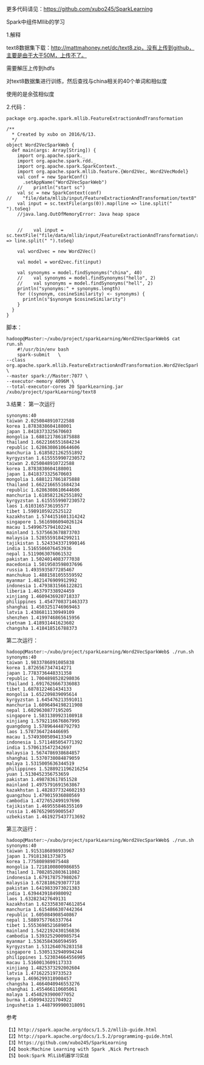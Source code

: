 
更多代码请见：https://github.com/xubo245/SparkLearning

Spark中组件Mllib的学习

1.解释

text8数据集下载：http://mattmahoney.net/dc/text8.zip，没有上传到github，主要是由于大于50M，上传不了。

需要解压上传到hdfs

对text8数据集进行训练，然后查找与china相关的40个单词和相似度

使用的是余弦相似度


2.代码：
	
	package org.apache.spark.mllib.FeatureExtractionAndTransformation
	
	/**
	  * Created by xubo on 2016/6/13.
	  */
	object Word2VecSparkWeb {
	  def main(args: Array[String]) {
	    import org.apache.spark._
	    import org.apache.spark.rdd._
	    import org.apache.spark.SparkContext._
	    import org.apache.spark.mllib.feature.{Word2Vec, Word2VecModel}
	    val conf = new SparkConf()
	      .setAppName("Word2VecSparkWeb")
	    //    println("start sc")
	    val sc = new SparkContext(conf)
	//    "file/data/mllib/input/FeatureExtractionAndTransformation/text8"
	    val input = sc.textFile(args(0)).map(line => line.split(" ").toSeq)
	    //java.lang.OutOfMemoryError: Java heap space
	
	
	    //    val input = sc.textFile("file/data/mllib/input/FeatureExtractionAndTransformation/a.txt").map(line => line.split(" ").toSeq)
	
	    val word2vec = new Word2Vec()
	
	    val model = word2vec.fit(input)
	
	    val synonyms = model.findSynonyms("china", 40)
	    //    val synonyms = model.findSynonyms("hello", 2)
	    //    val synonyms = model.findSynonyms("hell", 2)
	    println("synonyms:" + synonyms.length)
	    for ((synonym, cosineSimilarity) <- synonyms) {
	      println(s"$synonym $cosineSimilarity")
	    }
	  }
	}

脚本：

	hadoop@Master:~/xubo/project/sparkLearning/Word2VecSparkWeb$ cat run.sh 
	    #!/usr/bin/env bash  
	    spark-submit   \
	--class  org.apache.spark.mllib.FeatureExtractionAndTransformation.Word2VecSparkWeb \
	--master spark://Master:7077 \
	--executor-memory 4096M \
	--total-executor-cores 20 SparkLearning.jar /xubo/project/sparkLearning/text8



3.结果：
第一次运行

	synonyms:40
	taiwan 2.0250848910722588
	korea 1.8783838604188001
	japan 1.8418373325670603
	mongolia 1.6881217861875888
	thailand 1.6622166551684234
	republic 1.6286308610644606
	manchuria 1.6185821262551892
	kyrgyzstan 1.6155559907230572
	taiwan 2.0250848910722588
	korea 1.8783838604188001
	japan 1.8418373325670603
	mongolia 1.6881217861875888
	thailand 1.6622166551684234
	republic 1.6286308610644606
	manchuria 1.6185821262551892
	kyrgyzstan 1.6155559907230572
	laos 1.6103165736195577
	tibet 1.5989105922525122
	kazakhstan 1.5744151601314242
	singapore 1.5616986094026124
	macau 1.5499675794102241
	mainland 1.5375663678873703
	malaysia 1.5285559184299211
	tajikistan 1.5243343371990146
	india 1.5165506076453936
	nepal 1.5119063076061532
	pakistan 1.5024014083777038
	macedonia 1.5019503598037696
	russia 1.4935935877285467
	manchukuo 1.4881581055559592
	myanmar 1.4821476909912992
	indonesia 1.4793831566122821
	liberia 1.463797338924459
	xinjiang 1.4609436920718337
	philippines 1.4547708371463373
	shanghai 1.4503251746969463
	latvia 1.4386811130949109
	shenzhen 1.4199746865615956
	vietnam 1.418931441623602
	changsha 1.418418516788373

第二次运行：

	hadoop@Master:~/xubo/project/sparkLearning/Word2VecSparkWeb$ ./run.sh
	synonyms:40
	taiwan 1.9833786891085838
	korea 1.8726567347414271
	japan 1.7783736448331358
	republic 1.7004898528298036
	thailand 1.6917626667336083
	tibet 1.6878122461434133
	mongolia 1.652209839095614
	kyrgyzstan 1.645476213591011
	manchuria 1.6096494198211908
	nepal 1.6029630877195205
	singapore 1.5831389923108918
	xinjiang 1.5792116676867995
	guangdong 1.578964448792793
	laos 1.5787364724446695
	macau 1.5749300509413349
	indonesia 1.5711485054771392
	india 1.5706135472342697
	malaysia 1.5674786938684857
	shanghai 1.5370738084879059
	malaya 1.5315005636344519
	philippines 1.5288921196216254
	yuan 1.5130452356753659
	pakistan 1.498783617851528
	mainland 1.4975791691563867
	kazakhstan 1.4828377324602193
	guangzhou 1.479015936080569
	cambodia 1.4727652499197696
	tajikistan 1.469555846355169
	russia 1.4676529059005547
	uzbekistan 1.4619275437713692
	
第三次运行：
	
	hadoop@Master:~/xubo/project/sparkLearning/Word2VecSparkWeb$ ./run.sh
	synonyms:40
	taiwan 1.9153186898933967
	japan 1.79181381373875
	korea 1.775808989075448
	mongolia 1.7218100800986855
	thailand 1.7082852803611082
	indonesia 1.679178757980267
	malaysia 1.6728186293077718
	pakistan 1.6419833973021383
	india 1.6394439184980092
	laos 1.632823427649131
	kazakhstan 1.6233583074612854
	manchuria 1.6154866307442364
	republic 1.605084908540867
	nepal 1.5889757766337764
	tibet 1.5553698521689054
	mainland 1.5422192430156836
	cambodia 1.5393252900985754
	myanmar 1.5363584360594595
	kyrgyzstan 1.531264076283158
	singapore 1.5305132940994244
	philippines 1.523034664556905
	macau 1.5160013609117333
	xinjiang 1.4825373292002604
	latvia 1.471622519733523
	kenya 1.4696299318908457
	changsha 1.4664040946553276
	shanghai 1.455466110605061
	malaya 1.4548293900077052
	burma 1.4509943221704922
	ingushetia 1.4487999900318091


参考

	【1】http://spark.apache.org/docs/1.5.2/mllib-guide.html 
	【2】http://spark.apache.org/docs/1.5.2/programming-guide.html
	【3】https://github.com/xubo245/SparkLearning
	【4】book:Machine Learning with Spark ,Nick Pertreach
    【5】book:Spark MlLib机器学习实战
